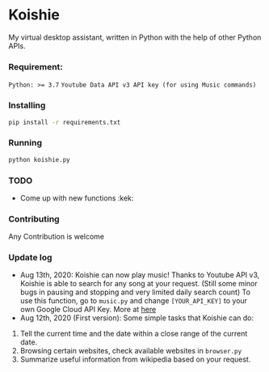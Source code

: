 # Koishie
My virtual desktop assistant, written in Python with the help of other Python APIs.

### Requirement:
`Python: >= 3.7`
`Youtube Data API v3 API key (for using Music commands)`

### Installing

```bash
pip install -r requirements.txt
```

### Running

```bash
python koishie.py
```

### TODO
- Come up with new functions :kek:

### Contributing

Any Contribution is welcome

### Update log
- Aug 13th, 2020: Koishie can now play music! Thanks to Youtube API v3, Koishie is able to search for any song at your request. (Still some minor bugs in pausing and stopping and very limited daily search count)
To use this function, go to `music.py` and change `[YOUR_API_KEY]` to your own Google Cloud API Key. More at [here](https://cloud.google.com/docs/authentication/api-keys)
- Aug 12th, 2020 (First version): Some simple tasks that Koishie can do:
1. Tell the current time and the date within a close range of the current date.
2. Browsing certain websites, check available websites in `browser.py`
3. Summarize useful information from wikipedia based on your request.
